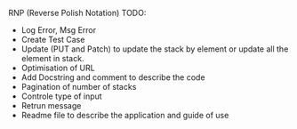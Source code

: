 RNP (Reverse Polish Notation) 
TODO:

- Log Error, Msg Error
- Create Test Case
- Update (PUT and Patch) to update the stack by element or update all the element in stack.
- Optimisation of URL
- Add Docstring and comment to describe the code
- Pagination of number of stacks
- Controle type of input
- Retrun message
- Readme file to describe the application and guide of use
  


